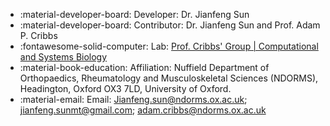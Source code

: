 * :material-developer-board: Developer: Dr. Jianfeng Sun
* :material-developer-board: Contributor: Dr. Jianfeng Sun and Prof. Adam P. Cribbs
* :fontawesome-solid-computer: Lab: [Prof. Cribbs' Group | Computational and Systems Biology](https://www.ndorms.ox.ac.uk/team/adam-cribbs)
* :material-book-education: Affiliation: Nuffield Department of Orthopaedics, Rheumatology and Musculoskeletal Sciences (NDORMS), Headington, Oxford OX3 7LD, University of Oxford.
* :material-email: Email: Jianfeng.sun@ndorms.ox.ac.uk; jianfeng.sunmt@gmail.com; adam.cribbs@ndorms.ox.ac.uk